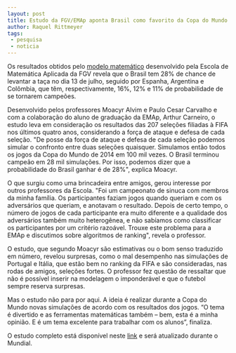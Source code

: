 ```yaml
---
layout: post
title: Estudo da FGV/EMAp aponta Brasil como favorito da Copa do Mundo 2014
author: Raquel Rittmeyer
tags:
 - pesquisa
 - noticia
---
```


Os resultados obtidos pelo [modelo matemático](/copa-2014/)
desenvolvido pela Escola de Matemática Aplicada da FGV revela que o
Brasil tem 28% de chance de levantar a taça no dia 13 de julho,
seguido por Espanha, Argentina e Colômbia, que têm, respectivamente,
16%, 12% e 11% de probabilidade de se tornarem campeões.

Desenvolvido pelos professores Moacyr Alvim e Paulo Cesar Carvalho e
com a colaboração do aluno de graduação da EMAp, Arthur Carneiro, o
estudo leva em consideração os resultados das 207 seleções filiadas à
FIFA nos últimos quatro anos, considerando a força de ataque e defesa
de cada seleção. "De posse da força de ataque e defesa de cada seleção
podemos simular o confronto entre duas seleções quaisquer. Simulamos
então todos os jogos da Copa do Mundo de 2014 em 100 mil vezes.  O
Brasil terminou campeão em 28 mil simulações. Por isso, podemos dizer
que a probabilidade do Brasil ganhar é de 28%", explica Moacyr.

O que surgiu como uma brincadeira entre amigos, gerou interesse por
outros professores da Escola. "Foi um campeonato de sinuca com membros
da minha família.  Os participantes faziam jogos quando queriam e com
os adversários que queriam, e anotavam o resultado.  Depois de certo
tempo, o número de jogos de cada participante era muito diferente e a
qualidade dos adversários também muito heterogênea, e não sabíamos
como classificar os participantes por um critério razoável. Trouxe
este problema para a EMAp e discutimos sobre algoritmos de ranking",
revela o professor.

O estudo, que segundo Moacyr são estimativas ou o bom senso traduzido
em número, revelou surpresas, como o mal desempenho nas simulações de
Portugal e Itália, que estão bem no ranking da FIFA e são
consideradas, nas rodas de amigos, seleções fortes. O professor fez
questão de ressaltar que não é possível inserir na modelagem o
imponderável e que o futebol sempre reserva surpresas.

Mas o estudo não para por aqui. A ideia é realizar durante a Copa do
Mundo novas simulações de acordo com os resultados dos jogos. “O tema
é divertido e as ferramentas matemáticas também – bem, esta é a minha
opinião. E é um tema excelente para trabalhar com os alunos”,
finaliza.

O estudo completo está disponível neste
[link](/copa-2014/) e será atualizado durante o
Mundial.

